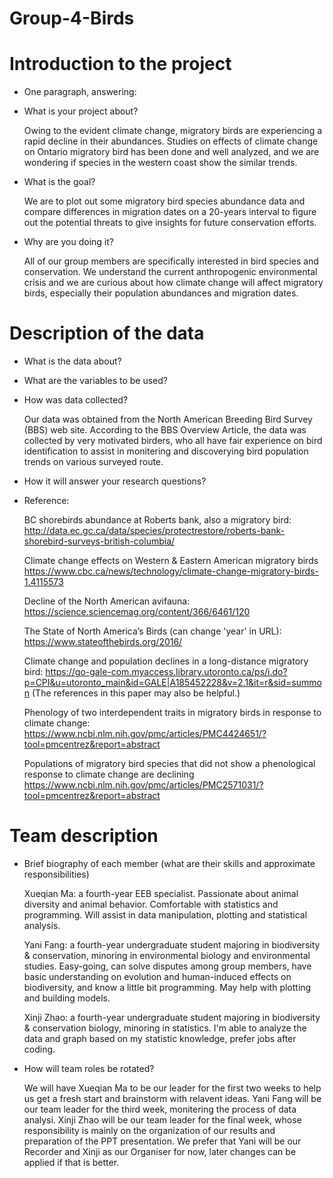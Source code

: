 # Group-4-Birds


# Introduction to the project

- One paragraph, answering: 

- What is your project about?

  Owing to the evident climate change, migratory birds are experiencing a rapid decline in their abundances. Studies on effects of climate change on Ontario migratory bird has been done and well analyzed, and we are wondering if species in the western coast show the similar trends.

- What is the goal? 

   We are to plot out some migratory bird species abundance data and compare differences in migration dates on a 20-years interval to figure out the potential threats to give insights for future conservation efforts.

- Why are you doing it?

  All of our group members are specifically interested in bird species and conservation. We understand the current anthropogenic environmental crisis and we are curious about how climate change will affect migratory birds, especially their population abundances and migration dates. 
  
  

# Description of the data

- What is the data about?

- What are the variables to be used? 

- How was data collected? 

  Our data was obtained from the North American Breeding Bird Survey (BBS) web site. According to the BBS Overview Article, the data was collected by very motivated birders, who all have fair experience on bird identification to assist in monitering and discoverying bird population trends on various surveyed route.

- How it will answer your research questions?

- Reference:

  BC shorebirds abundance at Roberts bank, also a migratory bird:
  http://data.ec.gc.ca/data/species/protectrestore/roberts-bank-shorebird-surveys-british-columbia/
  
  Climate change effects on Western & Eastern American migratory birds 
  https://www.cbc.ca/news/technology/climate-change-migratory-birds-1.4115573
  
  Decline of the North American avifauna:
  https://science.sciencemag.org/content/366/6461/120
  
  The State of North America’s Birds (can change 'year' in URL):
  https://www.stateofthebirds.org/2016/
 
  Climate change and population declines in a long-distance migratory bird:
  https://go-gale-com.myaccess.library.utoronto.ca/ps/i.do?p=CPI&u=utoronto_main&id=GALE|A185452228&v=2.1&it=r&sid=summon
  (The references in this paper may also be helpful.)
  
  Phenology of two interdependent traits in migratory birds in response to climate change:
  https://www.ncbi.nlm.nih.gov/pmc/articles/PMC4424651/?tool=pmcentrez&report=abstract
  
  Populations of migratory bird species that did not show a phenological response to climate change are declining
  https://www.ncbi.nlm.nih.gov/pmc/articles/PMC2571031/?tool=pmcentrez&report=abstract
  
  
# Team description

- Brief biography of each member (what are their skills and approximate responsibilities)
  
  Xueqian Ma: a fourth-year EEB specialist. Passionate about animal diversity and animal behavior. Comfortable with statistics and programming. Will assist in data manipulation, plotting and statistical analysis.
  
  Yani Fang: a fourth-year undergraduate student majoring in biodiversity & conservation, minoring in environmental biology and environmental studies. Easy-going, can solve disputes among group members, have basic understanding on evolution and human-induced effects on biodiversity, and know a little bit programming. May help with plotting and building models.
  
  Xinji Zhao: a fourth-year undergraduate student majoring in biodiversity & conservation biology, minoring in statistics. I'm able to analyze the data and graph based on my statistic knowledge, prefer jobs after coding.

- How will team roles be rotated?

  We will have Xueqian Ma to be our leader for the first two weeks to help us get a fresh start and brainstorm with relavent ideas. Yani Fang will be our team leader for the third week, monitering the process of data analysi. Xinji Zhao will be our team leader for the final week, whose responsibility is mainly on the organization of our results and preparation of the PPT presentation. We prefer that Yani will be our Recorder and Xinji as our Organiser for now, later changes can be applied if that is better.
